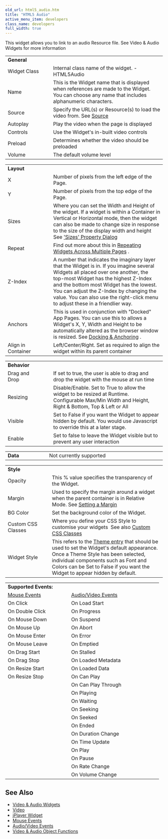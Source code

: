 ```yaml
---
old_url: html5_audio.htm
title: "HTML5 Audio"
active_menu_item: developers
class_name: developers
full_width: true
---
```



This widget allows you to link to an audio Resource file. See Video & Audio Widgets for more information

<table>
<tr>
<td width="172">
<a id="general"> </a> <b>General</b>

</td>
<td width="21">
</td>
<td width="754">
</td>
</tr>
<tr>
<td width="172">
Widget Class

</td>
<td width="21">
</td>
<td width="754">
Internal class name of the widget. - HTML5Audio

</td>
</tr>
<tr>
<td width="172">
Name

</td>
<td width="21">
</td>
<td width="754">
This is the Widget name that is displayed when references are made to the Widget. You can choose any name that includes alphanumeric characters.

</td>
</tr>
<tr>
<td width="172">
Source

</td>
<td width="21">
</td>
<td width="754">
  Specify the URL(s) or Resource(s) to load the video from. See <a href="/developers/documentation/product-guide/advanced-important-widgets/video-audio-widgets/sources">Source</a>

</td>
</tr>
<tr>
<td width="172">
Autoplay

</td>
<td width="21">
</td>
<td width="754">
Play the video when the page is displayed

</td>
</tr>
<tr>
<td width="172">
Controls

</td>
<td width="21">
</td>
<td width="754">
Use the Widget's in-built video controls

</td>
</tr>
<tr>
<td width="172">
Preload

</td>
<td width="21">
</td>
<td width="754">
Determines whether the video should be preloaded

</td>
</tr>
<tr>
<td width="172">
Volume

</td>
<td width="21">
</td>
<td width="754">
The default volume level

</td>
</tr>
</table>
<table>
<tr>
<td width="172">
<a id="layout"> </a> <b>Layout</b>

</td>
<td width="21">
</td>
<td width="754">
</td>
</tr>
<tr>
<td width="172">
X

</td>
<td width="21">
</td>
<td width="754">
Number of pixels from the left edge of the Page.

</td>
</tr>
<tr>
<td width="172">
Y

</td>
<td width="21">
</td>
<td width="754">
Number of pixels from the top edge of the Page.

</td>
</tr>
<tr>
<td width="172">
Sizes

</td>
<td width="21">
</td>
<td width="754">
  Where you can set the Width and Height of the widget. If a widget is within a Container in Vertical or Horizontal mode, then the widget can also be made to change size in response to the size of the display width and height See <a href="/developers/documentation/product-guide/content-and-app-layout/responsive-adaptive-fluid-design/sizes-property-dialog">'Sizes' Property Dialog</a>

</td>
</tr>
<tr>
<td width="172">
Repeat

</td>
<td width="21">
</td>
<td width="754">
  Find out more about this in <a href="/developers/documentation/product-guide/content-and-app-layout/editing-and-laying-out-reference/repeating-widgets-across-multi">Repeating Widgets Across Multiple Pages</a> .

</td>
</tr>
<tr>
<td width="172">
Z-Index

</td>
<td width="21">
</td>
<td width="754">
A number that indicates the imaginary layer that the Widget is in. If you imagine several Widgets all placed over one another, the top-most Widget has the highest Z-Index and the bottom most Widget has the lowest. You can adjust the Z-Index by changing the value. You can also use the right-click menu to adjust these in a friendlier way.

</td>
</tr>
<tr>
<td width="172">
Anchors

</td>
<td width="21">
</td>
<td width="754">
  This is used in conjunction with "Docked" App Pages. You can use this to allows a Widget's X, Y, Width and Height to be automatically altered as the browser window is resized. See <a href="/developers/documentation/product-guide/content-and-app-layout/editing-and-laying-out-reference/widget-anchoring">Docking & Anchoring</a> .

</td>
</tr>
<tr>
<td width="172">
Align in Container

</td>
<td width="21">
</td>
<td width="754">
Left/Center/Right. Set as required to align the widget within its parent container

</td>
</tr>
</table>
<table>
<tr>
<td width="174">
<a id="behavior"> </a> <b>Behavior</b>

</td>
<td width="20">
</td>
<td width="748">
</td>
</tr>
<tr>
<td width="174">
Drag and Drop

</td>
<td width="20">
</td>
<td width="748">
If set to true, the user is able to drag and drop the widget with the mouse at run time

</td>
</tr>
<tr>
<td width="174">
Resizing

</td>
<td width="20">
</td>
<td width="748">
Disable/Enable. Set to True to allow the widget to be resized at Runtime. Configurable Max/Min Width and Height, Right & Bottom, Top & Left or All

</td>
</tr>
<tr>
<td width="174">
Visible

</td>
<td width="20">
</td>
<td width="748">
Set to False if you want the Widget to appear hidden by default. You would use Javascript to override this at a later stage.

</td>
</tr>
<tr>
<td width="174">
Enable

</td>
<td width="20">
</td>
<td width="748">
Set to false to leave the Widget visible but to prevent any user interaction

</td>
</tr>
</table>
<table>
<tr>
<td width="174">
<a id="data"> </a> <b>Data</b>

</td>
<td width="18">
</td>
<td width="750">
Not currently supported

</td>
</tr>
</table>
<table>
<tr>
<td width="176">
<a id="style"> </a> <b>Style</b>

</td>
<td width="16">
</td>
<td width="752">
</td>
</tr>
<tr>
<td width="176">
Opacity

</td>
<td width="16">
</td>
<td width="752">
This % value specifies the transparency of the Widget.

</td>
</tr>
<tr>
<td width="176">
Margin

</td>
<td width="16">
</td>
<td width="752">
  Used to specify the margin around a widget when the parent container is in Relative Mode. See <a href="/developers/documentation/product-guide/content-and-app-layout/introduction/setting-a-margin">Setting a Margin</a>

</td>
</tr>
<tr>
<td width="176">
BG Color

</td>
<td width="16">
</td>
<td width="752">
Set the background color of the Widget.

</td>
</tr>
<tr>
<td width="176">
Custom CSS Classes

</td>
<td width="16">
</td>
<td width="752">
  Where you define your CSS Style to customise your widgets  See also <a href="/developers/documentation/product-guide/advanced-features/custom-css-classes/">Custom CSS Classes</a>

</td>
</tr>
<tr>
<td width="176">
Widget Style

</td>
<td width="16">
</td>
<td width="752">
  This refers to the <a href="/developers/documentation/product-guide/content-and-app-layout/introduction/themes-styles/themesmanage">Theme entry</a> that should be used to set the Widget's default appearance. Once a Theme Style has been selected, individual components such as Font and Colors can be Set to False if you want the Widget to appear hidden by default.

</td>
</tr>
</table>

<table>
<tr>
<td width="148">
  <strong>Supported Events:</strong>

</td>
<td width="23">
</td>
<td width="273">
</td>
</tr>
<tr>
<td width="148">
  <a href="/developers/documentation/product-guide/widget-properties-events/events/event-reference-list/mouse-events">Mouse Events</a>

</td>
<td width="23">
</td>
<td width="273">
  <a href="/developers/documentation/product-guide/advanced-important-widgets/video-audio-widgets/property-methods-event-summary/videvents">Audio/Video Events</a>

</td>
</tr>
<tr>
<td width="148">
On Click

</td>
<td width="23">
</td>
<td width="273">
On Load Start

</td>
</tr>
<tr>
<td width="148">
On Double Click

</td>
<td width="23">
</td>
<td width="273">
On Progress

</td>
</tr>
<tr>
<td width="148">
On Mouse Down

</td>
<td width="23">
</td>
<td width="273">
On Suspend

</td>
</tr>
<tr>
<td width="148">
On Mouse Up

</td>
<td width="23">
</td>
<td width="273">
On Abort

</td>
</tr>
<tr>
<td width="148">
On Mouse Enter

</td>
<td width="23">
</td>
<td width="273">
On Error

</td>
</tr>
<tr>
<td width="148">
On Mouse Leave

</td>
<td width="23">
</td>
<td width="273">
On Emptied

</td>
</tr>
<tr>
<td width="148">
On Drag Start

</td>
<td width="23">
</td>
<td width="273">
On Stalled

</td>
</tr>
<tr>
<td width="148">
On Drag Stop

</td>
<td width="23">
</td>
<td width="273">
On Loaded Metadata

</td>
</tr>
<tr>
<td width="148">
On Resize Start

</td>
<td width="23">
</td>
<td width="273">
On Loaded Data

</td>
</tr>
<tr>
<td width="148">
On Resize Stop

</td>
<td width="23">
</td>
<td width="273">
On Can Play

</td>
</tr>
<tr>
<td width="148">
</td>
<td width="23">
</td>
<td width="273">
On Can Play Through

</td>
</tr>
<tr>
<td width="148">
</td>
<td width="23">
</td>
<td width="273">
On Playing

</td>
</tr>
<tr>
<td width="148">
</td>
<td width="23">
</td>
<td width="273">
On Waiting

</td>
</tr>
<tr>
<td width="148">
</td>
<td width="23">
</td>
<td width="273">
On Seeking

</td>
</tr>
<tr>
<td width="148">
</td>
<td width="23">
</td>
<td width="273">
On Seeked

</td>
</tr>
<tr>
<td width="148">
</td>
<td width="23">
</td>
<td width="273">
On Ended

</td>
</tr>
<tr>
<td width="148">
</td>
<td width="23">
</td>
<td width="273">
On Duration Change

</td>
</tr>
<tr>
<td width="148">
</td>
<td width="23">
</td>
<td width="273">
On Time Update

</td>
</tr>
<tr>
<td width="148">
</td>
<td width="23">
</td>
<td width="273">
On Play

</td>
</tr>
<tr>
<td width="148">
</td>
<td width="23">
</td>
<td width="273">
On Pause

</td>
</tr>
<tr>
<td width="148">
</td>
<td width="23">
</td>
<td width="273">
On Rate Change

</td>
</tr>
<tr>
<td width="148">
</td>
<td width="23">
</td>
<td width="273">
On Volume Change

</td>
</tr>
</table>

## See Also

 - [Video & Audio Widgets](/developers/documentation/product-guide/advanced-important-widgets/video-audio-widgets/)
 - [Video](/developers/documentation/product-guide/widget-properties-events/advanced/video)
- [jPlayer Widget](/developers/documentation/product-guide/widget-properties-events/advanced/jplayer/)
 - [Mouse Events](/developers/documentation/product-guide/widget-properties-events/events/event-reference-list/mouse-events)
 - [Audio/Video Events](/developers/documentation/product-guide/advanced-important-widgets/video-audio-widgets/property-methods-event-summary/videvents)
 - [Video & Audio Object Functions](/developers/documentation/scripting-apis/client-api/widget-object-functions/video-audio-youtube-widget/)
